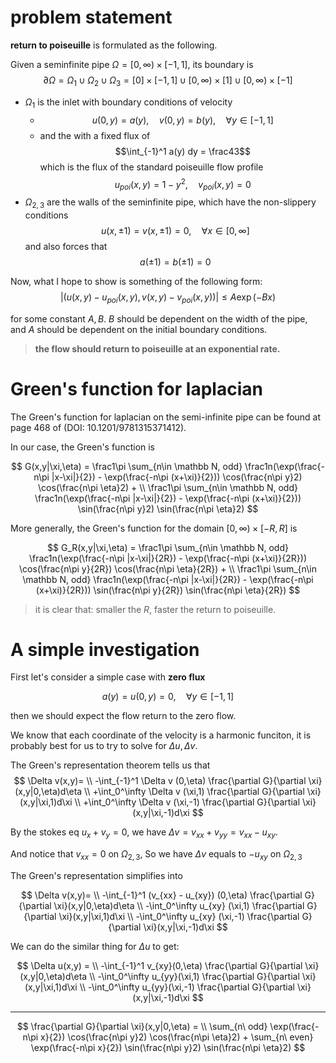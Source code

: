 # problem statement
**return to poiseuille** is formulated as the following. 

Given a seminfinite pipe $\Omega = [0,\infty)\times [-1,1]$, its boundary is  
$$\partial \Omega = \Omega_{1} \cup \Omega_2 \cup \Omega_3 = [0] \times [-1,1] \cup [0,\infty) \times [1] \cup [0,\infty) \times [-1]$$ 

- $\Omega_1$ is the inlet with boundary conditions of velocity 
    - $$u(0,y) = a(y),\quad v(0,y) = b(y),\quad \forall y \in [-1,1]$$ 
    - and the with a fixed flux of $$\int_{-1}^1 a(y) dy = \frac43$$ which is the flux of the standard poiseuille flow profile $$ u_{poi}(x,y) = 1-y^2,\quad v_{poi}(x,y) = 0$$
- $\Omega_{2,3}$ are the walls of the seminfinite pipe, which have the non-slippery conditions 
    $$
    u(x,\pm1) = v(x,\pm1) = 0, \quad \forall x\in [0,\infty]
    $$
    and also forces that 
    $$ a(\pm1) = b(\pm1) = 0 $$


Now, what I hope to show is something of the following form: 
$$
|(u(x,y) - u_{poi}(x,y), v(x,y) - v_{poi}(x,y))| \le A\exp(-Bx)
$$

for some constant $A, B$. $B$ should be dependent on the width of the pipe, and $A$ should be dependent on the initial boundary conditions. 

> **the flow should return to poiseuille at an exponential rate.**

# Green's function for laplacian

The Green's function for laplacian on the semi-infinite pipe can be found at page 468 of (DOI: 10.1201/9781315371412). 

In our case, the Green's function is 

$$
G(x,y|\xi,\eta) = 
\frac1\pi \sum_{n\in \mathbb N, odd} \frac1n(\exp(\frac{-n\pi |x-\xi|}{2}) - \exp(\frac{-n\pi (x+\xi)}{2})) \cos(\frac{n\pi y}2) \cos(\frac{n\pi \eta}2) + \\
\frac1\pi \sum_{n\in \mathbb N, odd} \frac1n(\exp(\frac{-n\pi |x-\xi|}{2}) - \exp(\frac{-n\pi (x+\xi)}{2})) \sin(\frac{n\pi y}2) \sin(\frac{n\pi \eta}2)
$$


More generally, the Green's function for the domain $[0,\infty)\times [-R,R]$ is 


$$
G_R(x,y|\xi,\eta) = 
\frac1\pi \sum_{n\in \mathbb N, odd} \frac1n(\exp(\frac{-n\pi |x-\xi|}{2R}) - \exp(\frac{-n\pi (x+\xi)}{2R})) \cos(\frac{n\pi y}{2R}) \cos(\frac{n\pi \eta}{2R}) + \\
\frac1\pi \sum_{n\in \mathbb N, odd} \frac1n(\exp(\frac{-n\pi |x-\xi|}{2R}) - \exp(\frac{-n\pi (x+\xi)}{2R})) \sin(\frac{n\pi y}{2R}) \sin(\frac{n\pi \eta}{2R})
$$

> it is clear that: smaller the $R$, faster the return to poiseuille. 


# A simple investigation 

First let's consider a simple case with **zero flux**

$$
a(y) = u(0,y) = 0,\quad \forall y \in [-1,1]
$$

then we should expect the flow return to the zero flow. 

We know that each coordinate of the velocity is a harmonic funciton, it is probably best for us to try to solve for $\Delta u, \Delta v$. 

The Green's representation theorem tells us that 
$$
\Delta v(x,y)= \\
-\int_{-1}^1 \Delta v (0,\eta) \frac{\partial G}{\partial \xi}(x,y|0,\eta)d\eta \\
+\int_0^\infty \Delta v (\xi,1) \frac{\partial G}{\partial \xi}(x,y|\xi,1)d\xi \\
+\int_0^\infty \Delta v (\xi,-1) \frac{\partial G}{\partial \xi}(x,y|\xi,-1)d\xi
$$

By the stokes eq $u_x + v_y = 0$, we have $\Delta v = v_{xx} + v_{yy} = v_{xx} - u_{xy}$. 

And notice that  $v_{xx} = 0$ on $\Omega_{2,3}$, So we have $\Delta v$ equals to  $-u_{xy}$ on $\Omega_{2,3}$

The Green's representation simplifies into

$$
\Delta v(x,y)= \\
-\int_{-1}^1 (v_{xx} - u_{xy}) (0,\eta) \frac{\partial G}{\partial \xi}(x,y|0,\eta)d\eta \\
-\int_0^\infty u_{xy} (\xi,1) \frac{\partial G}{\partial \xi}(x,y|\xi,1)d\xi \\
-\int_0^\infty u_{xy} (\xi,-1) \frac{\partial G}{\partial \xi}(x,y|\xi,-1)d\xi
$$


We can do the similar thing for $\Delta u$ to get: 


$$
\Delta u(x,y)
= \\
-\int_{-1}^1 v_{xy}(0,\eta) \frac{\partial G}{\partial \xi}(x,y|0,\eta)d\eta \\
-\int_0^\infty u_{yy}(\xi,1) \frac{\partial G}{\partial \xi}(x,y|\xi,1)d\xi \\
-\int_0^\infty u_{yy}(\xi,-1) \frac{\partial G}{\partial \xi}(x,y|\xi,-1)d\xi
$$


---

$$
\frac{\partial G}{\partial \xi}(x,y|0,\eta) = \\
 \sum_{n\ odd} \exp(\frac{-n\pi x}{2})  \cos(\frac{n\pi y}2) \cos(\frac{n\pi \eta}2) + \sum_{n\ even} \exp(\frac{-n\pi x}{2})  \sin(\frac{n\pi y}2) \sin(\frac{n\pi \eta}2) 
$$
